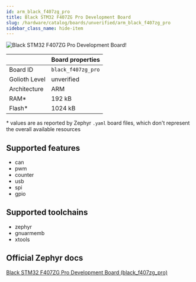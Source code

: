 ```yaml
---
id: arm_black_f407zg_pro
title: Black STM32 F407ZG Pro Development Board
slug: /hardware/catalog/boards/unverified/arm_black_f407zg_pro
sidebar_class_name: hide-item
---
```


[//]: # (This is an auto-generated file, do not edit! Changes to it will be lost upon re-generation)

![Black STM32 F407ZG Pro Development Board!](/img/boards/arm/black_f407zg_pro.jpg "Black STM32 F407ZG Pro Development Board")

|                | Board properties     |
| -------------  | -------------------- |
| Board ID       | `black_f407zg_pro` |
| Golioth Level  | unverified       |
| Architecture   | ARM |
| RAM*           | 192 kB |
| Flash*         | 1024 kB |

\* values are as reported by Zephyr `.yaml` board files, which don't represent the overall available resources



## Supported features

* can
* pwm
* counter
* usb
* spi
* gpio

## Supported toolchains

* zephyr
* gnuarmemb
* xtools

## Official Zephyr docs

[Black STM32 F407ZG Pro Development Board (black_f407zg_pro)](https://docs.zephyrproject.org/latest/boards/arm/black_f407zg_pro/doc/index.html)
